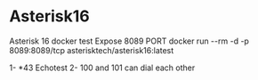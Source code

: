 # Asterisk16
Asterisk 16 docker test
Expose  8089 PORT
docker run --rm -d -p 8089:8089/tcp asterisktech/asterisk16:latest

1- *43  Echotest 
2- 100  and 101 can dial each other
